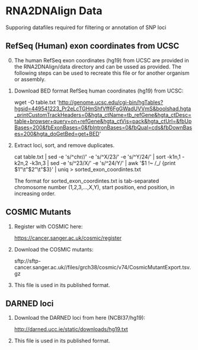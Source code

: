 # RNA2DNAlign Data

Supporing datafiles required for filtering or annotation of SNP loci

## RefSeq (Human) exon coordinates from UCSC

0. The human RefSeq exon coordinates (hg19) from UCSC are provided
in the RNA2DNAlign/data directory and can be ussed as provided. The
following steps can be used to recreate this file or for another organism
or assembly.

1. Download BED format RefSeq human coordinates (hg19) from UCSC:

   wget -O table.txt 'http://genome.ucsc.edu/cgi-bin/hgTables?hgsid=449541223_Pr2eLcTGHmShfVff6FgGWadUVVmS&boolshad.hgta_printCustomTrackHeaders=0&hgta_ctName=tb_refGene&hgta_ctDesc=table+browser+query+on+refGene&hgta_ctVis=pack&hgta_ctUrl=&fbUpBases=200&fbExonBases=0&fbIntronBases=0&fbQual=cds&fbDownBases=200&hgta_doGetBed=get+BED' 

2. Extract loci, sort, and remove duplicates. 

   cat table.txt | sed -e 's/^chr//' -e 's/^X/23/' -e 's/^Y/24/' | sort -k1n,1 -k2n,2 -k3n,3 | sed -e 's/^23/X/' -e 's/^24/Y/' | awk '$1 !~ /_/ {print $1"\t"$2"\t"$3}' | uniq > sorted_exon_coordintes.txt

   The format for sorted_exon_coordintes.txt is tab-separated chromosome number (1,2,3,...,X,Y), start position, end position, in increasing order.

## COSMIC Mutants

1. Register with COSMIC here:

   https://cancer.sanger.ac.uk/cosmic/register

2. Download the COSMIC mutants:

   sftp://sftp-cancer.sanger.ac.uk//files/grch38/cosmic/v74/CosmicMutantExport.tsv.gz

3. This file is used in its published format.

## DARNED loci

1. Download the DARNED loci from here (NCBI37/hg19):

   http://darned.ucc.ie/static/downloads/hg19.txt

2. This file is used in its published format.
